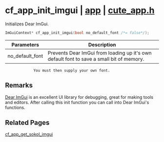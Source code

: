 # cf_app_init_imgui | [app](https://github.com/RandyGaul/cute_framework/blob/master/docs/app_readme.md) | [cute_app.h](https://github.com/RandyGaul/cute_framework/blob/master/include/cute_app.h)

Initializes Dear ImGui.

```cpp
ImGuiContext* cf_app_init_imgui(bool no_default_font /*= false*/);
```

Parameters | Description
--- | ---
no_default_font | Prevents Dear ImGui from loading up it's own default font to save a small bit of memory.
                 You must then supply your own font.

## Remarks

[Dear ImGui](https://github.com/ocornut/imgui) is an excellent UI library for debugging, great for making tools and editors.
After calling this init function you can call into Dear ImGui's functions.

## Related Pages

[cf_app_get_sokol_imgui](https://github.com/RandyGaul/cute_framework/blob/master/docs/app/cf_app_get_sokol_imgui.md)  
